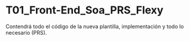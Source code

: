 # T01_Front-End_Soa_PRS_Flexy
Contendrá todo el código de la nueva plantilla, implementación y todo lo necesario (PRS).
